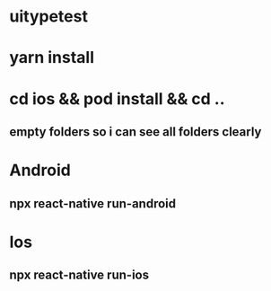 # uitypetest

# yarn install

# cd ios && pod install && cd ..

## empty folders so i can see all folders clearly

# Android

## npx react-native run-android

# Ios

## npx react-native run-ios
